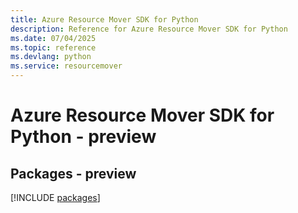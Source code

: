 ```yaml
---
title: Azure Resource Mover SDK for Python
description: Reference for Azure Resource Mover SDK for Python
ms.date: 07/04/2025
ms.topic: reference
ms.devlang: python
ms.service: resourcemover
---
```

# Azure Resource Mover SDK for Python - preview
## Packages - preview
[!INCLUDE [packages](resource-mover-index.md)]